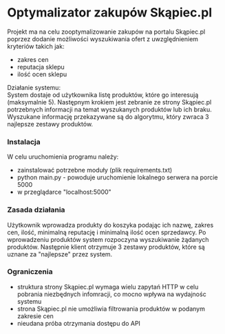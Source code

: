 # Optymalizator zakupów Skąpiec.pl    

Projekt ma na celu zooptymalizowanie zakupów na portalu Skąpiec.pl poprzez dodanie 
możliwości wyszukiwania ofert z uwzględnieniem kryteriów takich jak: 
* zakres cen
* reputacja sklepu
* ilość ocen sklepu

Działanie systemu:  
System dostaje od użytkownika listę produktów, które go interesują (maksymalnie 5). 
Następnym krokiem jest zebranie ze strony Skąpiec.pl potrzebnych informacji na temat wyszukanych produktów lub ich braku. 
Wyszukane informację przekazywane są do algorytmu, który zwraca 3 najlepsze zestawy produktów.

### Instalacja
W celu uruchomienia programu należy:
* zainstalować potrzebne moduły (plik requirements.txt)
* python main.py - powoduje uruchomienie lokalnego serwera na porcie 5000 
* w przeglądarce "localhost:5000"

### Zasada działania
Użytkownik wprowadza produkty do koszyka podając ich nazwę, zakres cen, ilość, minimalną reputację i minimalną ilość ocen sprzedawcy. Po wprowadzeniu produktów system rozpoczyna wyszukiwanie żądanych produktów. Następnie klient otrzymuje 3 zestawy produktów, które są uznane za "najlepsze" przez system.

### Ograniczenia
* struktura strony Skąpiec.pl wymaga wielu zapytań HTTP w celu pobrania niezbędnych infomracji, co mocno wpływa na wydajnośc systemu
* strona Skąpiec.pl nie umożliwia filtrowania produktów w podanym zakresie cen 
* nieudana próba otrzymania dostępu do API 
